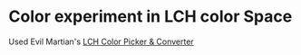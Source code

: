 # Color experiment in LCH color Space

Used Evil Martian's [LCH Color Picker & Converter](https://lch.oklch.com/#)
